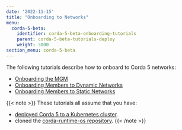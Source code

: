```yaml
---
date: '2022-11-15'
title: "Onboarding to Networks"
menu:
  corda-5-beta:
    identifier: corda-5-beta-onboarding-tutorials
    parent: corda-5-beta-tutorials-deploy
    weight: 3000
section_menu: corda-5-beta
---
```

The following tutorials describe how to onboard to Corda 5 networks:
* [Onboarding the MGM](mgm-onboarding.html)
* [Onboarding Members to Dynamic Networks](dynamic-onboarding.html)
* [Onboarding Members to Static Networks](static-onboarding.html)

{{< note >}}
These tutorials all assume that you have:
* [deployed Corda 5 to a Kubernetes cluster](../deploy-corda-cluster.html).
* cloned the [corda-runtime-os repository](https://github.com/corda/corda-runtime-os).
{{< /note >}}
